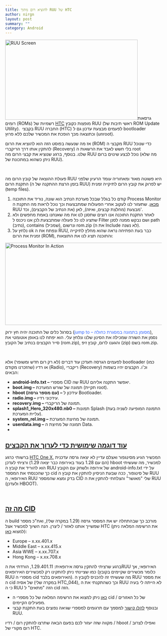 ```yaml
---
title: להוציא רום מתוך RUU של HTC
author: nirgn
layout: post
summary: ""
category: Android
---
```

[<img class="alignleft wp-image-884" src="http://www.lifelongstudent.net/wp-content/uploads/2012/07/RUU_Screen.png" alt="RUU Screen" width="426" height="258" srcset="http://www.lifelongstudent.net/wp-content/uploads/2012/07/RUU_Screen.png 615w, http://www.lifelongstudent.net/wp-content/uploads/2012/07/RUU_Screen-300x181.png 300w" sizes="(max-width: 426px) 100vw, 426px" />](http://www.lifelongstudent.net/wp-content/uploads/2012/07/RUU_Screen.png)גרסאות רומים (ROMs) רשמיות של <a href="http://en.wikipedia.org/wiki/HTC" target="_blank">HTC</a> מופצות כקובץ RUU (ראשי תיבות של ROM Update Utility).  בקבצי RUU החברה (HTC) לפעמים מבצעת עדכון גם ל bootloader וכתוצאה מכך הופכת את המכשיר שלכם ללא פרוץ (unroot).

אז מה שנעשה בפוסט הזה הוא להוציא את הרום (ROM) מקבצי ה RUU כדי שנוכל להתקין אותו דרך הריקברי (Recovery) בלי חשש לאבד את הרשאות ה root שלנו. בנוסף, ברגע שנוציא את קבצי הרום מה RUU נוכל לבצע שינוים ברום (מה שלא ניתן כשהוא במתכונת של RUU).   
<!--more-->

&nbsp;

פעולת ההוצאה של קובץ הרום מה RUU היא פשוטה מאוד ומאחוריה עומד הרעיון שלפני התקנת הרום (בזמן הרצת ההתקנה של ה RUU) יש לפרוק את קובץ הרום לתיקייה זמנית (temp files).

  1. קודם כל בגלל שבכל מערכת הנתיב הוא שונה, נוריד את התוכנה Process Monitor <a href="http://technet.microsoft.com/en-us/sysinternals/bb896645.aspx" target="_blank">מכאן</a>. שתעזור לנו לעקוב אחרי הפעולות שמתבצעות וכך נוכל לראות מה התקנת ה RUU מבצעת (מחלצת קבצים, ואיזה), לאן (את הנתיב של הקבצים), וכד'.
  2. לאחר התקנת התוכנה אנו רוצים שתסנן לנו את מה שאנחנו באמת מחפשים ולא שתציג לנו כל פעולה שמתבצעת.לכן אנו ניכנס ל Filter ושם נבקש ממנה לסנן path (נתיב), contains (שמכיל), ונרשום rom.zip (את ה Include לא נשנה).
  3. נלחץ על ok ונפתח את ה RUU, כבר בעת הפתיחה נראה שהוא מחלץ לתיקייה זמנית את הרום (ROM), והתוכנה תציג לנו את התוצאות:

[<img class="aligncenter wp-image-887" src="http://www.lifelongstudent.net/wp-content/uploads/2012/07/Process_Monitor_In_Action.png" alt="Process Monitor In Action" width="700" height="265" srcset="http://www.lifelongstudent.net/wp-content/uploads/2012/07/Process_Monitor_In_Action.png 786w, http://www.lifelongstudent.net/wp-content/uploads/2012/07/Process_Monitor_In_Action-300x113.png 300w" sizes="(max-width: 700px) 100vw, 700px" />](http://www.lifelongstudent.net/wp-content/uploads/2012/07/Process_Monitor_In_Action.png)

בסרגל כלים של התוכנה יהיה חץ ירוק (<span style="color: #3366ff;">jump to &#8211; מסומן בתמונה במסגרת כחולה</span>), נסמן את השורה שמכילה את הסינון שלנו ונלחץ עלי. הוא יפתח לנו באופן אוטומטי את סייר הקבצים בנתיב של הקובץ (rom.zip), והגענו לרום, קובץ זיפ (zip) בשם rom.zip.

&nbsp;

לפעמים הגרסה תעדכן עוד דברים (לא רק רום חדש ומשופר) אלא bootloader (כמו שהזכרנו מקודם) או רדיו (Radio), ריקברי (Recovery) וכ'ו. הקבצים יהיו בשמות הבאים:

  * **android-info.txt &#8211;** מספרי CID שה RUU יאפשר התקנה אליהם.
  * **boot.img &#8211;** תמונה של שורש המערכת (תקיית root).
  * **hboot (עם מספר גרסה) &#8211;** עידכון ל Bootloader.
  * **radio.img &#8211;** עידכוני רדיו.
  * **recovery.img &#8211;** תמונה של הריקברי.
  * **splash1\_Hero\_320x480.nb0 &#8211;** תמונות Splash (התמונה המופיעה לשניה בעת עליית המערכת).
  * **system_rel.img &#8211;** תמונה של מחיצת המערכת.
  * **userdata.img &#8211;** תמונה של מחיצת ה Data.
  *

## **<span style="text-decoration: underline;">עוד דוגמה שימושית כדי לערוך את הקבצים</span>**

ברשותי כרגע <a href="http://www.gsmarena.com/htc_one_x-4320.php" target="_blank">HTC One X</a>, המכשיר הגיע מסינגפור ואצלם עדיין לא יצאה גרסה עדכנית (הם עם 1.28 בעוד באירופה כבר יצאה 1.29) ורציתי לעדכן hboot למכשיר, מה שעשיתי הוא להוריד את קובץ ה RUU של אירופה ולשחק עם הקובץ android-info.txt על ידי כך שהכנסתי את המספר cid של סינגפור, ככה שבעת הניסיון להתקין את קובץ ה RUU האירופאי, ה RUU בדק ומצא שהמספר CID שלי "מאושר" והצלחתי להתקין את ה RUU (ולעדכן HBOOT).

&nbsp;

## <span style="text-decoration: underline;"><strong>מה זה CID</strong></span>

ה build מורכב כך שבהתחלה יש את המספר גרסה (1.29 במקרה שלי), ואח"כ מספר שמשייך אותנו לאזור / ליצרן. הנה השיוך למכשיר אצל HTC (את הרשימה המלאה ניתן למצוא <a href="http://forum.xda-developers.com/showthread.php?t=1665805" target="_blank">כאן</a>):

  * Europe &#8211; x.xx.401.x
  * Middle East &#8211; x.xx.415.x
  * Asia WWE &#8211; x.xx.707.x
  * Hong Kong &#8211; x.xx.708.x

ברגע שרציתי להתקין גרסה אירופאית: 1.29.401.11, הורדתי את הRUU האירופאי, אך כמו שציינתי ניתן להתקינו רק למכשירים האירופאים (כלומר מכשירים שקיימים בקובץ RUU מספרי ה cid האירופאים בלבד). מה שעשיתי זה להכניס לקובץ ה RUU את מספר ה cid של אסיה (במקרה שלי HTC_044), וכך כשהתקנתי את ה RUU לא הייתה לי בעיה כי ה RUU הזה "מתאים" ל cid הזה.

  * <a href="http://forum.xda-developers.com/showpost.php?p=10007960&postcount=206" target="_blank">כאן</a> ניתן למצוא את הרשימה המלאה של כל מספרי ה cid של כל האזורים / מפעילים הקיימים.
  * ובנוסף <a href="http://forum.xda-developers.com/wiki/RUU_Errors" target="_blank">להלן קישור</a> למסמך עם תרגומים למספרי שגיאה נפוצים בעת התקנת קבצי RUU.

מקווה שזה יעזור לכם בפעם הבאה שתרצו להתקין רום / רדיו / hboot / ואפילו לצרוב רום מקורי של HTC.
